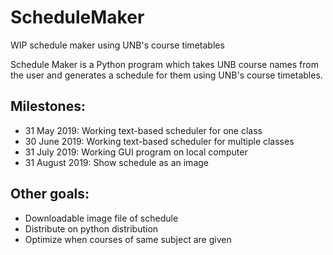 # ScheduleMaker
WIP schedule maker using UNB's course timetables

Schedule Maker is a Python program which takes UNB course names from the user and generates a schedule for them using UNB's course timetables.

## Milestones:

* 31 May 2019: Working text-based scheduler for one class
* 30 June 2019: Working text-based scheduler for multiple classes
* 31 July 2019: Working GUI program on local computer
* 31 August 2019: Show schedule as an image

## Other goals: 
* Downloadable image file of schedule
* Distribute on python distribution
* Optimize when courses of same subject are given
